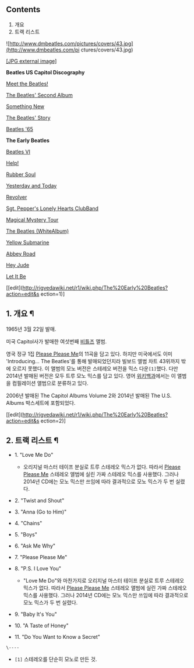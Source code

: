 ## Contents

    

1. 개요 
2. 트랙 리스트 

![http://www.dmbeatles.com/pictures/covers/43.jpg](http://www.dmbeatles.com/pi
ctures/covers/43.jpg)

[[JPG external image]](http://www.dmbeatles.com/pictures/covers/43.jpg)

**Beatles US Capitol Discography**

[Meet the Beatles!](Meet%20the%20Beatles%21.md)

[The Beatles' Second Album](The%20Beatles%27%20Second%20Album.md)

[Something New](Something%20New.md)

[The Beatles' Story](The%20Beatles%27%20Story.md)

[Beatles '65](Beatles%20%2765.md)

**The Early Beatles**

[Beatles VI](Beatles%20VI.md)

[Help!](Help%21.md)

[Rubber Soul](Rubber%20Soul.md)

[Yesterday and Today](Yesterday%20and%20Today.md)

[Revolver](%EB%A6%AC%EB%B3%BC%EB%B2%84%28%EC%95%A8%EB%B2%94%29.md)

[Sgt. Pepper's Lonely Hearts ClubBand](Sgt.%20Pepper%27s%20Lonely%20Hearts%20Club%20Band.md)

[Magical Mystery Tour](%EB%A7%A4%EC%A7%80%EC%BB%AC%20%EB%AF%B8%EC%8A%A4%ED%85%8C%EB%A6%AC%20%ED%88%AC%EC%96%B4.md)

[The Beatles (WhiteAlbum)](%EB%B9%84%ED%8B%80%EC%A6%88%28%EC%95%A8%EB%B2%94%29.md)

[Yellow Submarine](%EC%98%90%EB%A1%9C%EC%9A%B0%20%EC%84%9C%EB%B8%8C%EB%A7%88%EB%A6%B0#s-3.md)

[Abbey Road](Abbey%20Road%28%EC%95%A8%EB%B2%94%29.md)

[Hey Jude](Hey%20Jude%28%EC%95%A8%EB%B2%94%29.md)

[Let It Be](Let%20It%20Be.md)

[[edit](http://rigvedawiki.net/r1/wiki.php/The%20Early%20Beatles?action=edit&s
ection=1)]

## 1. 개요 ¶

1965년 3월 22일 발매.

  

미국 Capitol사가 발매한 여섯번째 [비틀즈](%EB%B9%84%ED%8B%80%EC%A6%88.md) 앨범.

  

영국 정규 1집 [Please Please Me](Please%20Please%20Me.md)의 11곡을 담고 있다. 하지만 미국에서도
이미 'Introducing... The Beatles'를 통해 발매되었던지라 빌보드 앨범 차트 43위까지 밖에 오르지 못했다. 이 앨범의
모노 버전은 스테레오 버전을 믹스 다운`[1]`했다. 다만 2014년 발매된 버전은 모두 트루 모노 믹스를 담고 있다. 영어
[위키백과](%EC%9C%84%ED%82%A4%EB%B0%B1%EA%B3%BC.md)에서는 이 앨범을 컴필레이션 앨범으로 분류하고
있다.

  

2006년 발매된 The Capitol Albums Volume 2와 2014년 발매된 The U.S. Albums 박스세트에 포함되었다.

  

[[edit](http://rigvedawiki.net/r1/wiki.php/The%20Early%20Beatles?action=edit&s
ection=2)]

## 2. 트랙 리스트 ¶

  * 1\. "Love Me Do"  

    * 오리지널 마스터 테이프 분실로 트루 스테레오 믹스가 없다. 따라서 [Please Please Me](Please%20Please%20Me.md) 스테레오 앨범에 실린 가짜 스테레오 믹스를 사용했다. 그러나 2014년 CD에는 모노 믹스만 쓰임에 따라 결과적으로 모노 믹스가 두 번 실렸다.
  * 2\. "Twist and Shout"
  * 3\. "Anna (Go to Him)" 
  * 4\. "Chains"
  * 5\. "Boys"
  * 6\. "Ask Me Why"
  * 7\. "Please Please Me" 
  * 8\. "P.S. I Love You"   

    * "Love Me Do"와 마찬가지로 오리지널 마스터 테이프 분실로 트루 스테레오 믹스가 없다. 따라서 [Please Please Me](Please%20Please%20Me.md) 스테레오 앨범에 실린 가짜 스테레오 믹스를 사용했다. 그러나 2014년 CD에는 모노 믹스만 쓰임에 따라 결과적으로 모노 믹스가 두 번 실렸다.
  * 9\. "Baby It's You"
  * 10\. "A Taste of Honey"
  * 11\. "Do You Want to Know a Secret"

`\----`

  * `[1]` 스테레오를 단순히 모노로 만든 것.

